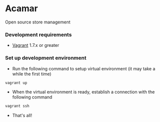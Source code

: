 Acamar
===========

Open source store management

### Development requirements

* [Vagrant](https://www.vagrantup.com/downloads.html) 1.7.x or greater

### Set up development environment

* Run the following command to setup virtual environment (it may take a while the first time)

```sh
vagrant up
```

* When the virtual environment is ready, establish a connection with the following command

```sh
vagrant ssh
```

* That's all!
